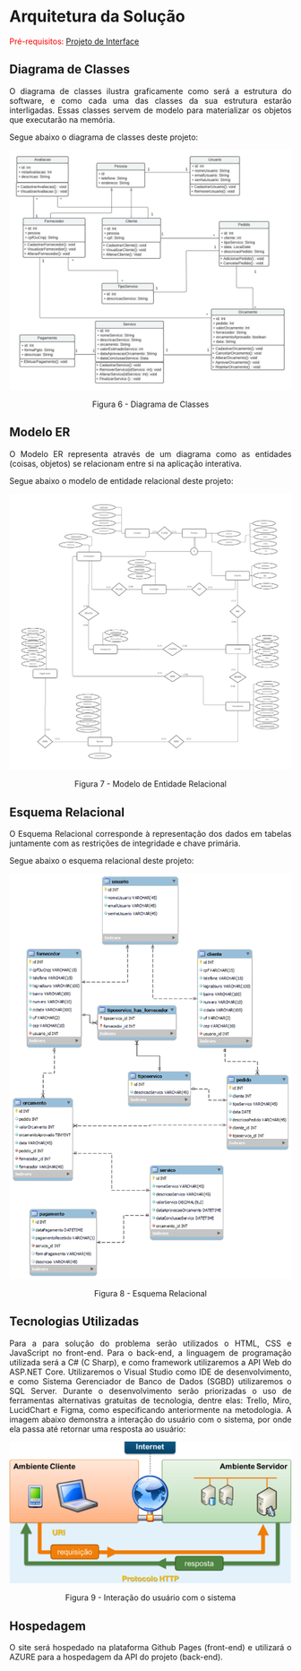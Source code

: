 # Arquitetura da Solução

<span style="color:red">Pré-requisitos: <a href="3-Projeto de Interface.md"> Projeto de Interface</a></span>

## Diagrama de Classes

<p align="justify">O diagrama de classes ilustra graficamente como será a estrutura do software, e como cada uma das classes da sua estrutura estarão interligadas. Essas classes servem de modelo para materializar os objetos que executarão na memória.

Segue abaixo o diagrama de classes deste projeto:</p>

<p align="center">
  <img src="https://raw.githubusercontent.com/ICEI-PUC-Minas-PMV-ADS/pmv-ads-2022-1-e2-proj-int-t4-sistema-de-contratacao-de-servicos/main/docs/img/diagrama_de%20_classes.jpeg">
</p>
<p align="center">Figura 6 - Diagrama de Classes</p>

## Modelo ER

<p align="justify">O Modelo ER representa através de um diagrama como as entidades (coisas, objetos) se relacionam entre si na aplicação interativa.

Segue abaixo o modelo de entidade relacional deste projeto:</p>

<p align="center">
  <img src="https://raw.githubusercontent.com/ICEI-PUC-Minas-PMV-ADS/pmv-ads-2022-1-e2-proj-int-t4-sistema-de-contratacao-de-servicos/main/docs/img/MER.jpg">
</p>
<p align="center">Figura 7 - Modelo de Entidade Relacional</p>

## Esquema Relacional

<p align="justify">O Esquema Relacional corresponde à representação dos dados em tabelas juntamente com as restrições de integridade e chave primária.
 
Segue abaixo o esquema relacional deste projeto:</p>

<p align="center">
  <img src="https://raw.githubusercontent.com/ICEI-PUC-Minas-PMV-ADS/pmv-ads-2022-1-e2-proj-int-t4-sistema-de-contratacao-de-servicos/main/docs/img/ER.png">
</p>
<p align="center">Figura 8 - Esquema Relacional</p>

## Tecnologias Utilizadas

<p align="justify">Para a para solução do problema serão utilizados o HTML, CSS e JavaScript  no front-end.
Para o back-end, a linguagem de programação utilizada será a C# (C Sharp), e como framework utilizaremos a API Web do ASP.NET Core.
Utilizaremos o Visual Studio como IDE de desenvolvimento, e como Sistema Gerenciador de Banco de Dados (SGBD) utilizaremos o  SQL Server.
Durante o desenvolvimento serão priorizadas o uso de ferramentas alternativas gratuitas de tecnologia, dentre elas: Trello, Miro, LucidChart e Figma, como especificando anteriormente na metodologia.
A imagem abaixo demonstra a interação do usuário com o sistema, por onde ela passa até retornar uma resposta ao usuário:</p>

<p align="center">
  <img src="https://raw.githubusercontent.com/ICEI-PUC-Minas-PMV-ADS/pmv-ads-2022-1-e2-proj-int-t4-sistema-de-contratacao-de-servicos/main/docs/img/interacao_usuario.png"> </p>
<p align="center">Figura 9 - Interação do usuário com o sistema</p>

## Hospedagem

<p align="justify">
O site será hospedado na plataforma Github Pages (front-end) e utilizará o AZURE para a hospedagem da API do projeto (back-end).


</p>


